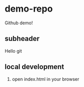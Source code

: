 # demo-repo
Github demo!

## subheader

Hello git

## local development

1. open index.html in your browser